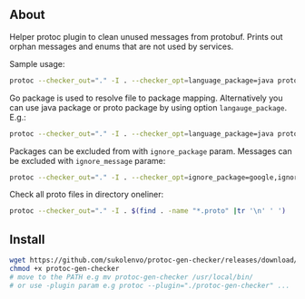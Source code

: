## About

Helper protoc plugin to clean unused messages from protobuf. 
Prints out orphan messages and enums that are not used by services.

Sample usage:
```bash
protoc --checker_out="." -I . --checker_opt=language_package=java proto/events.proto
```

Go package is used to resolve file to package mapping. Alternatively you can use java package or proto package 
by using option `langauge_package`. E.g.:
```bash
protoc --checker_out="." -I . --checker_opt=language_package=java proto/events.proto
```

Packages can be excluded from with `ignore_package` param. Messages can be excluded with `ignore_message` parame:
```bash
protoc --checker_out="." -I . --checker_opt=ignore_package=google,ignore_message=foo.Bar proto/events.proto
```

Check all proto files in directory oneliner:
```bash
protoc --checker_out="." -I . $(find . -name "*.proto" |tr '\n' ' ')
```

## Install
```bash
wget https://github.com/sukolenvo/protoc-gen-checker/releases/download/v1.0.0/protoc-gen-checker
chmod +x protoc-gen-checker
# move to the PATH e.g mv protoc-gen-checker /usr/local/bin/
# or use -plugin param e.g protoc --plugin="./protoc-gen-checker" ...
```